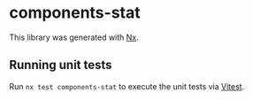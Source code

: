 # components-stat

This library was generated with [Nx](https://nx.dev).

## Running unit tests

Run `nx test components-stat` to execute the unit tests via [Vitest](https://vitest.dev/).
